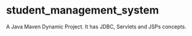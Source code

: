# student_management_system

A Java Maven Dynamic Project.
It has JDBC, Servlets and JSPs concepts.
